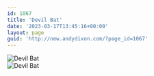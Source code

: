 ```yaml
---
id: 1067
title: 'Devil Bat'
date: '2023-03-17T13:45:16+00:00'
layout: page
guid: 'http://new.andydixon.com/?page_id=1067'
---
```


![Devil Bat](https://i0.wp.com/assets.g8x2.ldn.idrivee2-23.com/posters/Devil%20Bat%2001.jpg?w=1200&ssl=1 "Devil Bat")  
![Devil Bat](https://i0.wp.com/assets.g8x2.ldn.idrivee2-23.com/posters/Devil%20Bat%2002.jpg?w=1200&ssl=1 "Devil Bat")